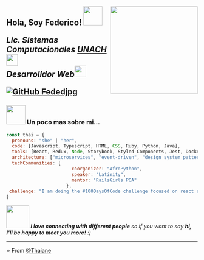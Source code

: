   <h2> Hola, Soy Federico! <img src="https://media.giphy.com/media/i6O3xEh72rp84/giphy.gif" width="50"</h2>
<img align='right' src="https://media.giphy.com/media/26tn33aiTi1jkl6H6/giphy.gif" width="230">
<p><em>Lic. Sistemas Computacionales <a href="https://www.unach.mx/">UNACH</a><img src="https://media.giphy.com/media/fYSnHlufseco8Fh93Z/giphy.gif" width="30">
  </br>
  Desarrolldor Web<img src="https://media.giphy.com/media/WUlplcMpOCEmTGBtBW/giphy.gif" width="30"> 
</em></p>

[![GitHub Fededjpg](https://img.shields.io/github/followers/fededjpg?label=follow&style=social)](https://github.com/fededjpg/)


### <img src="https://i.pinimg.com/originals/f1/e7/34/f1e734f9cade86fe737a9aa404ad5677.gif" width="50"> Un poco mas sobre mi...  

```javascript
const thai = {
  pronouns: "she" | "her",
  code: [Javascript, Typescript, HTML, CSS, Ruby, Python, Java],
  tools: [React, Redux, Node, Storybook, Styled-Components, Jest, Docker],
  architecture: ["microservices", "event-driven", "design system pattern"],
  techCommunities: {
                        coorganizer: "AfroPython",
                        speaker: "Latinity",
                        mentor: "RailsGirls POA"
                      },
 challenge: "I am doing the #100DaysOfCode challenge focused on react and typescript"
}
```

<img src="https://media.giphy.com/media/LnQjpWaON8nhr21vNW/giphy.gif" width="60"> <em><b>I love connecting with different people</b> so if you want to say <b>hi, I'll be happy to meet you more!</b> :)</em>

---

⭐️ From [@Thaiane](https://github.com/Thaiane)
